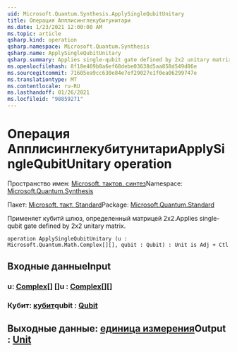 ```yaml
---
uid: Microsoft.Quantum.Synthesis.ApplySingleQubitUnitary
title: Операция Апплисинглекубитунитари
ms.date: 1/23/2021 12:00:00 AM
ms.topic: article
qsharp.kind: operation
qsharp.namespace: Microsoft.Quantum.Synthesis
qsharp.name: ApplySingleQubitUnitary
qsharp.summary: Applies single-qubit gate defined by 2x2 unitary matrix.
ms.openlocfilehash: 8f18e469b8a6ef68debe03638d5aa858d549d86e
ms.sourcegitcommit: 71605ea9cc630e84e7ef29027e1f0ea06299747e
ms.translationtype: MT
ms.contentlocale: ru-RU
ms.lasthandoff: 01/26/2021
ms.locfileid: "98859271"
---
```

# <a name="applysinglequbitunitary-operation"></a><span data-ttu-id="1bd70-102">Операция Апплисинглекубитунитари</span><span class="sxs-lookup"><span data-stu-id="1bd70-102">ApplySingleQubitUnitary operation</span></span>

<span data-ttu-id="1bd70-103">Пространство имен: [Microsoft. тактов. синтез](xref:Microsoft.Quantum.Synthesis)</span><span class="sxs-lookup"><span data-stu-id="1bd70-103">Namespace: [Microsoft.Quantum.Synthesis](xref:Microsoft.Quantum.Synthesis)</span></span>

<span data-ttu-id="1bd70-104">Пакет: [Microsoft. такт. Standard](https://nuget.org/packages/Microsoft.Quantum.Standard)</span><span class="sxs-lookup"><span data-stu-id="1bd70-104">Package: [Microsoft.Quantum.Standard](https://nuget.org/packages/Microsoft.Quantum.Standard)</span></span>


<span data-ttu-id="1bd70-105">Применяет кубитй шлюз, определенный матрицей 2x2.</span><span class="sxs-lookup"><span data-stu-id="1bd70-105">Applies single-qubit gate defined by 2x2 unitary matrix.</span></span>

```qsharp
operation ApplySingleQubitUnitary (u : Microsoft.Quantum.Math.Complex[][], qubit : Qubit) : Unit is Adj + Ctl
```


## <a name="input"></a><span data-ttu-id="1bd70-106">Входные данные</span><span class="sxs-lookup"><span data-stu-id="1bd70-106">Input</span></span>

### <a name="u--complex"></a><span data-ttu-id="1bd70-107">u: [Complex](xref:Microsoft.Quantum.Math.Complex)[] []</span><span class="sxs-lookup"><span data-stu-id="1bd70-107">u : [Complex](xref:Microsoft.Quantum.Math.Complex)[][]</span></span>




### <a name="qubit--qubit"></a><span data-ttu-id="1bd70-108">Кубит: [кубит](xref:microsoft.quantum.lang-ref.qubit)</span><span class="sxs-lookup"><span data-stu-id="1bd70-108">qubit : [Qubit](xref:microsoft.quantum.lang-ref.qubit)</span></span>





## <a name="output--unit"></a><span data-ttu-id="1bd70-109">Выходные данные: [единица измерения](xref:microsoft.quantum.lang-ref.unit)</span><span class="sxs-lookup"><span data-stu-id="1bd70-109">Output : [Unit](xref:microsoft.quantum.lang-ref.unit)</span></span>

